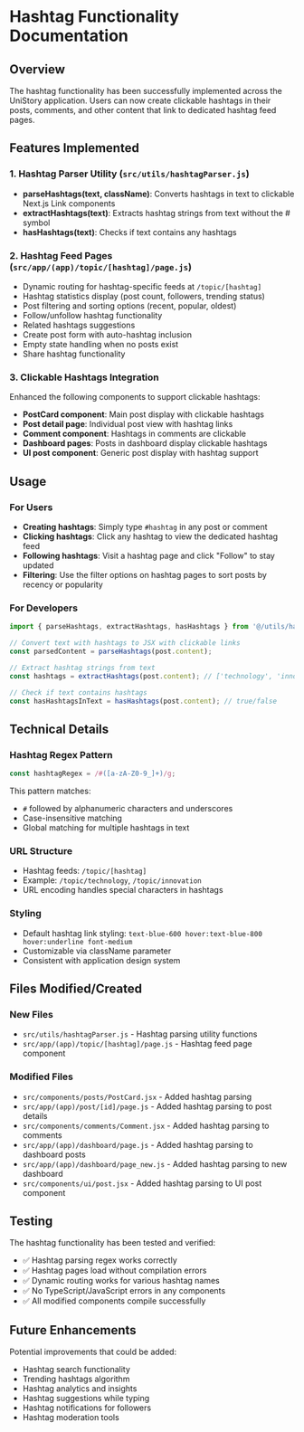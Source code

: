 # Hashtag Functionality Documentation

## Overview

The hashtag functionality has been successfully implemented across the UniStory application. Users can now create clickable hashtags in their posts, comments, and other content that link to dedicated hashtag feed pages.

## Features Implemented

### 1. Hashtag Parser Utility (`src/utils/hashtagParser.js`)

- **parseHashtags(text, className)**: Converts hashtags in text to clickable Next.js Link components
- **extractHashtags(text)**: Extracts hashtag strings from text without the # symbol
- **hasHashtags(text)**: Checks if text contains any hashtags

### 2. Hashtag Feed Pages (`src/app/(app)/topic/[hashtag]/page.js`)

- Dynamic routing for hashtag-specific feeds at `/topic/[hashtag]`
- Hashtag statistics display (post count, followers, trending status)
- Post filtering and sorting options (recent, popular, oldest)
- Follow/unfollow hashtag functionality
- Related hashtags suggestions
- Create post form with auto-hashtag inclusion
- Empty state handling when no posts exist
- Share hashtag functionality

### 3. Clickable Hashtags Integration

Enhanced the following components to support clickable hashtags:

- **PostCard component**: Main post display with clickable hashtags
- **Post detail page**: Individual post view with hashtag links
- **Comment component**: Hashtags in comments are clickable
- **Dashboard pages**: Posts in dashboard display clickable hashtags
- **UI post component**: Generic post display with hashtag support

## Usage

### For Users

- **Creating hashtags**: Simply type `#hashtag` in any post or comment
- **Clicking hashtags**: Click any hashtag to view the dedicated hashtag feed
- **Following hashtags**: Visit a hashtag page and click "Follow" to stay updated
- **Filtering**: Use the filter options on hashtag pages to sort posts by recency or popularity

### For Developers

```javascript
import { parseHashtags, extractHashtags, hasHashtags } from '@/utils/hashtagParser';

// Convert text with hashtags to JSX with clickable links
const parsedContent = parseHashtags(post.content);

// Extract hashtag strings from text
const hashtags = extractHashtags(post.content); // ['technology', 'innovation']

// Check if text contains hashtags
const hasHashtagsInText = hasHashtags(post.content); // true/false
```

## Technical Details

### Hashtag Regex Pattern

```javascript
const hashtagRegex = /#([a-zA-Z0-9_]+)/g;
```

This pattern matches:

- `#` followed by alphanumeric characters and underscores
- Case-insensitive matching
- Global matching for multiple hashtags in text

### URL Structure

- Hashtag feeds: `/topic/[hashtag]`
- Example: `/topic/technology`, `/topic/innovation`
- URL encoding handles special characters in hashtags

### Styling

- Default hashtag link styling: `text-blue-600 hover:text-blue-800 hover:underline font-medium`
- Customizable via className parameter
- Consistent with application design system

## Files Modified/Created

### New Files

- `src/utils/hashtagParser.js` - Hashtag parsing utility functions
- `src/app/(app)/topic/[hashtag]/page.js` - Hashtag feed page component

### Modified Files

- `src/components/posts/PostCard.jsx` - Added hashtag parsing
- `src/app/(app)/post/[id]/page.js` - Added hashtag parsing to post details
- `src/components/comments/Comment.jsx` - Added hashtag parsing to comments
- `src/app/(app)/dashboard/page.js` - Added hashtag parsing to dashboard posts
- `src/app/(app)/dashboard/page_new.js` - Added hashtag parsing to new dashboard
- `src/components/ui/post.jsx` - Added hashtag parsing to UI post component

## Testing

The hashtag functionality has been tested and verified:

- ✅ Hashtag parsing regex works correctly
- ✅ Hashtag pages load without compilation errors
- ✅ Dynamic routing works for various hashtag names
- ✅ No TypeScript/JavaScript errors in any components
- ✅ All modified components compile successfully

## Future Enhancements

Potential improvements that could be added:

- Hashtag search functionality
- Trending hashtags algorithm
- Hashtag analytics and insights
- Hashtag suggestions while typing
- Hashtag notifications for followers
- Hashtag moderation tools

